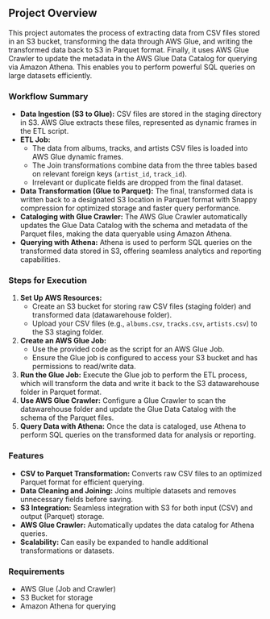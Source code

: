 <div>
    <h2>Project Overview</h2>
    <p>This project automates the process of extracting data from CSV files stored in an S3 bucket, transforming the data through AWS Glue, and writing the transformed data back to S3 in Parquet format. Finally, it uses AWS Glue Crawler to update the metadata in the AWS Glue Data Catalog for querying via Amazon Athena. This enables you to perform powerful SQL queries on large datasets efficiently.</p>
</div>   
    <h3>Workflow Summary</h3>
    <ul>
        <li><strong>Data Ingestion (S3 to Glue):</strong> CSV files are stored in the staging directory in S3. AWS Glue extracts these files, represented as dynamic frames in the ETL script.</li>
        <li><strong>ETL Job:</strong>
            <ul>
                <li>The data from albums, tracks, and artists CSV files is loaded into AWS Glue dynamic frames.</li>
                <li>The Join transformations combine data from the three tables based on relevant foreign keys (<code>artist_id</code>, <code>track_id</code>).</li>
                <li>Irrelevant or duplicate fields are dropped from the final dataset.</li>
            </ul>
        </li>
        <li><strong>Data Transformation (Glue to Parquet):</strong> The final, transformed data is written back to a designated S3 location in Parquet format with Snappy compression for optimized storage and faster query performance.</li>
        <li><strong>Cataloging with Glue Crawler:</strong> The AWS Glue Crawler automatically updates the Glue Data Catalog with the schema and metadata of the Parquet files, making the data queryable using Amazon Athena.</li>
        <li><strong>Querying with Athena:</strong> Athena is used to perform SQL queries on the transformed data stored in S3, offering seamless analytics and reporting capabilities.</li>
    </ul>
    
  <h3>Steps for Execution</h3>
    <ol>
        <li><strong>Set Up AWS Resources:</strong>
            <ul>
                <li>Create an S3 bucket for storing raw CSV files (staging folder) and transformed data (datawarehouse folder).</li>
                <li>Upload your CSV files (e.g., <code>albums.csv</code>, <code>tracks.csv</code>, <code>artists.csv</code>) to the S3 staging folder.</li>
            </ul>
        </li>
        <li><strong>Create an AWS Glue Job:</strong>
            <ul>
                <li>Use the provided code as the script for an AWS Glue Job.</li>
                <li>Ensure the Glue job is configured to access your S3 bucket and has permissions to read/write data.</li>
            </ul>
        </li>
        <li><strong>Run the Glue Job:</strong> Execute the Glue job to perform the ETL process, which will transform the data and write it back to the S3 datawarehouse folder in Parquet format.</li>
        <li><strong>Use AWS Glue Crawler:</strong> Configure a Glue Crawler to scan the datawarehouse folder and update the Glue Data Catalog with the schema of the Parquet files.</li>
        <li><strong>Query Data with Athena:</strong> Once the data is cataloged, use Athena to perform SQL queries on the transformed data for analysis or reporting.</li>
    </ol>

  <h3>Features</h3>
    <ul>
        <li><strong>CSV to Parquet Transformation:</strong> Converts raw CSV files to an optimized Parquet format for efficient querying.</li>
        <li><strong>Data Cleaning and Joining:</strong> Joins multiple datasets and removes unnecessary fields before saving.</li>
        <li><strong>S3 Integration:</strong> Seamless integration with S3 for both input (CSV) and output (Parquet) storage.</li>
        <li><strong>AWS Glue Crawler:</strong> Automatically updates the data catalog for Athena queries.</li>
        <li><strong>Scalability:</strong> Can easily be expanded to handle additional transformations or datasets.</li>
    </ul>

  <h3>Requirements</h3>
    <ul>
        <li>AWS Glue (Job and Crawler)</li>
        <li>S3 Bucket for storage</li>
        <li>Amazon Athena for querying</li>
    </ul>
